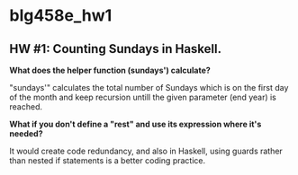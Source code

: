# blg458e_hw1
## HW #1: Counting Sundays in Haskell. ##

**What does the helper function (sundays') calculate?**

"sundays'" calculates the total number of Sundays which is on the first day of the month and keep recursion untill the given parameter (end year) is reached.

**What if you don't define a "rest" and use its expression where it's needed?**

It would create code redundancy, and also in Haskell, using guards rather than nested if statements is a better coding practice.

